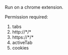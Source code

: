 Run on a chrome extension. 

Permission required:

1. tabs
2. http://\*/\*
3. https://\*/\*
4. activeTab
5. cookies
